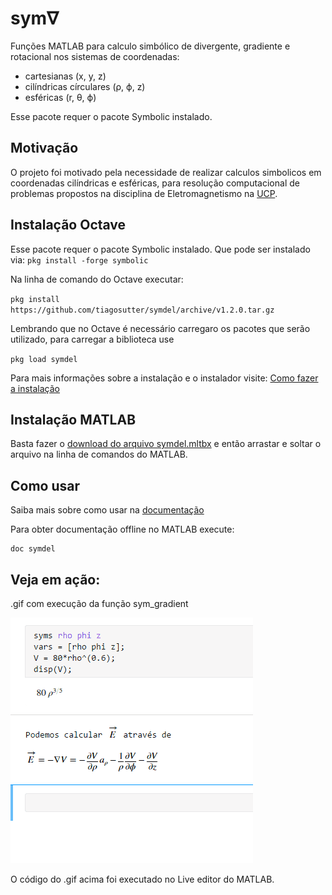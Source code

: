 # sym∇
Funções MATLAB para calculo simbólico de divergente, gradiente e rotacional nos sistemas de coordenadas: 
* cartesianas (x, y, z)
* cilíndricas círculares (ρ, ϕ, z)
* esféricas (r, θ, ϕ)

Esse pacote requer o pacote Symbolic instalado.

## Motivação

O projeto foi motivado pela necessidade de realizar calculos simbolicos em coordenadas cilíndricas e esféricas, para resolução computacional de problemas propostos na disciplina de Eletromagnetismo na [UCP](http://ucp.br/).

## Instalação Octave

Esse pacote requer o pacote Symbolic instalado. Que pode ser instalado via:
`pkg install -forge symbolic`

Na linha de comando do Octave executar:

`pkg install https://github.com/tiagosutter/symdel/archive/v1.2.0.tar.gz`

Lembrando que no Octave é necessário carregaro os pacotes que serão utilizado, para carregar a biblioteca use

`pkg load symdel`

Para mais informações sobre a instalação e o instalador visite: [Como fazer a instalação](https://github.com/tiagosutter/symdel/wiki/Instalação)

## Instalação MATLAB

Basta fazer o [download do arquivo symdel.mltbx](https://github.com/tiagosutter/symdel/releases/download/v1.2.0/symdel.mltbx) e então arrastar e soltar o arquivo na linha de comandos do MATLAB.

## Como usar
Saiba mais sobre como usar na [documentação](https://github.com/tiagosutter/symdel/wiki)

Para obter documentação offline no MATLAB execute:
```
doc symdel
```

## Veja em ação:
.gif com execução da função sym_gradient

![sym_gradient](img/sym_grad.gif)

O código do .gif acima foi executado no Live editor do MATLAB.
